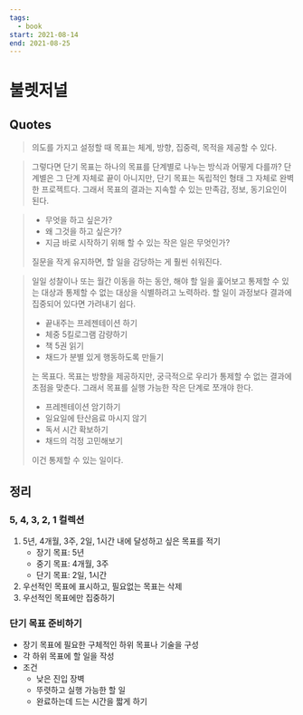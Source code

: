 ```yaml
---
tags:
  - book
start: 2021-08-14
end: 2021-08-25
---
```


# 불렛저널

## Quotes

> 의도를 가지고 설정할 때 목표는 체계, 방향, 집중력, 목적을 제공할 수 있다.

> 그렇다면 단기 목표는 하나의 목표를 단계별로 나누는 방식과 어떻게 다를까? 단계별은 그 단계 자체로 끝이 아니지만, 단기 목표는 독립적인 형태 그 자체로 완벽한 프로젝트다. 그래서 목표의 결과는 지속할 수 있는 만족감, 정보, 동기요인이 된다.

> - 무엇을 하고 싶은가?
> - 왜 그것을 하고 싶은가?
> - 지금 바로 시작하기 위해 할 수 있는 작은 일은 무엇인가?
>
> 질문을 작게 유지하면, 할 일을 감당하는 게 훨씬 쉬워진다.

> 일일 성찰이나 또는 월간 이동을 하는 동안, 해야 할 일을 훑어보고 통제할 수 있는 대상과 통제할 수 없는 대상을 식별하려고 노력하라. 할 일이 과정보다 결과에 집중되어 있다면 가려내기 쉽다.
>
> - 끝내주는 프레젠테이션 하기
> - 체중 5킬로그램 감량하기
> - 책 5권 읽기
> - 채드가 분별 있게 행동하도록 만들기
>
> 는 목표다. 목표는 방향을 제공하지만, 궁극적으로 우리가 통제할 수 없는 결과에 초점을 맞춘다. 그래서 목표를 실행 가능한 작은 단계로 쪼개야 한다.
>
> - 프레젠테이션 암기하기
> - 일요일에 탄산음료 마시지 않기
> - 독서 시간 확보하기
> - 채드의 걱정 고민해보기
>
> 이건 통제할 수 있는 일이다.

## 정리

### 5, 4, 3, 2, 1 컬렉션

1. 5년, 4개월, 3주, 2일, 1시간 내에 달성하고 싶은 목표를 적기
	- 장기 목표: 5년
	- 중기 목표: 4개월, 3주
	- 단기 목표: 2일, 1시간
2. 우선적인 목표에 표시하고, 필요없는 목표는 삭제
3. 우선적인 목표에만 집중하기

### 단기 목표 준비하기

- 장기 목표에 필요한 구체적인 하위 목표나 기술을 구성
- 각 하위 목표에 할 일을 작성
- 조건
	- 낮은 진입 장벽
	- 뚜렷하고 실행 가능한 할 일
	- 완료하는데 드는 시간을 짧게 하기
